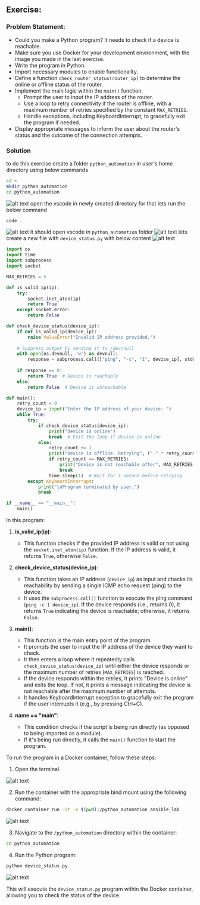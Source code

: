 ##  Exercise:
### Problem Statement:
- Could you make a Python program? It needs to check if a device is reachable. 
- Make sure you use Docker for your development environment, with the image you made in the last exercise.
- Write the program in Python.
- Import necessary modules to enable functionality.
- Define a function `check_router_status(router_ip)` to determine the online or offline status of the router.
- Implement the main logic within the `main()` function:
    - Prompt the user to input the IP address of the router.
    - Use a loop to retry connectivity if the router is offline, with a maximum number of retries specified by the constant `MAX_RETRIES`.
    - Handle exceptions, including KeyboardInterrupt, to gracefully exit the program if needed.
- Display appropriate messages to inform the user about the router's status and the outcome of the connection attempts.

### Solution
to do this exercise create a folder `python_automation` in user's home directory using below commands

```sh
cd ~
mkdir python_automation
cd python_automation
```
![alt text](image-1.png)
open the vscode in newly created directory for that lets run the below command

```sh
code .
```
![alt text](image-2.png)
it should open vscode in `python_automation` folder
![alt text](image-3.png)
lets create a new file with `device_status.py` with below content
![alt text](image-4.png)

```python
import os
import time
import subprocess
import socket

MAX_RETRIES = 5

def is_valid_ip(ip):
    try:
        socket.inet_aton(ip)
        return True
    except socket.error:
        return False

def check_device_status(device_ip):
    if not is_valid_ip(device_ip):
        raise ValueError("Invalid IP address provided.")
    
    # Suppress output by sending it to /dev/null
    with open(os.devnull, 'w') as devnull:
        response = subprocess.call(["ping", "-c", "1", device_ip], stdout=devnull, stderr=subprocess.STDOUT)
    
    if response == 0:
        return True  # Device is reachable
    else:
        return False  # Device is unreachable

def main():
    retry_count = 0
    device_ip = input("Enter the IP address of your device: ")
    while True:
        try:
            if check_device_status(device_ip):
                print("Device is online")
                break  # Exit the loop if device is online
            else:
                retry_count += 1
                print("Device is offline. Retrying", ("." * retry_count))
                if retry_count == MAX_RETRIES:
                    print("Device is not reachable after", MAX_RETRIES, "attempts.")
                    break
                time.sleep(1)  # Wait for 1 second before retrying
        except KeyboardInterrupt:
            print("\nProgram terminated by user.")
            break

if __name__ == "__main__":
    main()

```

In this program:

1. **is_valid_ip(ip)**:
   - This function checks if the provided IP address is valid or not using the `socket.inet_aton(ip)` function. If the IP address is valid, it returns `True`, otherwise `False`.

2. **check_device_status(device_ip)**:
   - This function takes an IP address (`device_ip`) as input and checks its reachability by sending a single ICMP echo request (ping) to the device.
   - It uses the `subprocess.call()` function to execute the ping command (`ping -c 1 device_ip`). If the device responds (i.e., returns 0), it returns `True` indicating the device is reachable; otherwise, it returns `False`.

3. **main()**:
   - This function is the main entry point of the program.
   - It prompts the user to input the IP address of the device they want to check.
   - It then enters a loop where it repeatedly calls `check_device_status(device_ip)` until either the device responds or the maximum number of retries (`MAX_RETRIES`) is reached.
   - If the device responds within the retries, it prints "Device is online" and exits the loop. If not, it prints a message indicating the device is not reachable after the maximum number of attempts.
   - It handles KeyboardInterrupt exception to gracefully exit the program if the user interrupts it (e.g., by pressing Ctrl+C).

4. **__name__ == "__main__"**:
   - This condition checks if the script is being run directly (as opposed to being imported as a module).
   - If it's being run directly, it calls the `main()` function to start the program.

To run the program in a Docker container, follow these steps:

1. Open the terminal.

![alt text](image-5.png)

2. Run the container with the appropriate bind mount using the following command:

```sh
docker container run -it -v $(pwd):/python_automation ansible_lab
```

![alt text](image-6.png)

3. Navigate to the `/python_automation` directory within the container:

```sh
cd python_automation
```

4. Run the Python program:

```sh
python device_status.py
```

![alt text](image-7.png)

This will execute the `device_status.py` program within the Docker container, allowing you to check the status of the device.